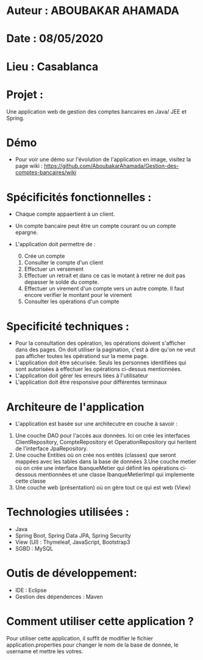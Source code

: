 # Auteur :  ABOUBAKAR AHAMADA								 
# Date : 08/05/2020											 
# Lieu : Casablanca											 

# Projet :
Une application web de gestion des comptes bancaires en Java/ JEE et Spring.	

# Démo 
- Pour voir une démo sur l'évolution de l'application en image, visitez la page wiki :
 https://github.com/AboubakarAhamada/Gestion-des-comptes-bancaires/wiki 
						 
# Spécificités fonctionnelles :
- Chaque compte appaertient à un client.
- Un compte bancaire peut être un compte courant ou un compte epargne.
- L'application doit permettre de :

	0. Crée un compte
	1. Consulter le compte d'un client
	2. Effectuer un versement
	3. Effectuer un retrait et dans ce cas le motant à retirer ne doit pas depasser le solde du compte. 
	4. Effectuer un virement d'un compte vers un autre compte. Il faut encore verifier le montant pour le virement
	5. Consulter les opérations d'un compte 

# Specificité techniques : 
- Pour la consultation des opération, les opérations doivent
 s'afficher dans des pages. On doit utiliser la pagination, c'est à dire qu'on ne veut pas afficher
 toutes les opérationd sur la meme page. 
- L'application doit être sécurisée. Seuls les personnes identifiées qui sont autorisées à 
effectuer les opérations ci-dessus mentionnées.
- L'application doit gérer les erreurs liées à l'utilisateur
- L'application doit être responsive pour différentes terminaux

# Architeure de l'application 
- L'application est basée sur une architecutre en couche à savoir :
 1. Une couche DAO pour l'accès aux données. Ici on crée les interfaces ClientRepository,
 CompteRepository et OperationRepository qui heritent de l'interface JpaRepository.
 2. Une couche Entities où on crée nos entités (classes) que seront mappées avec les tables dans la base de données
 3.Une couche metier où on crée une interface IbanqueMetier qui définit les opérations ci-dessous mentionnées et 
 une classe IbanqueMetierImpl qui implemente cette classe
 4. Une couche web (présentation) où on gère tout ce qui est web (View)
 
 # Technologies utilisées :
 - Java
 - Spring Boot, Spring Data JPA, Spring Security
 - View (UI) : Thymeleaf, JavaScript, Bootstrap3
 - SGBD : MySQL
 
 # Outis de développement: 
 - IDE : Eclipse 
 - Gestion des dépendences : Maven

# Comment utiliser cette application ?
Pour utiliser cette application, il suffit de modifier le fichier application.properties pour changer 
le nom de la base de donnée, le username et mettre les votres.



